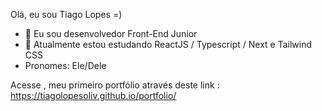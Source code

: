 Olá, eu sou Tiago Lopes =)

- 🔭 Eu sou desenvolvedor Front-End Junior
- 🌱 Atualmente estou estudando ReactJS / Typescript / Next e Tailwind CSS
- Pronomes: Ele/Dele

Acesse , meu primeiro portfólio através deste link : https://tiagolopesoliv.github.io/portfolio/


  
  
